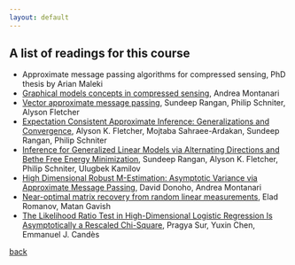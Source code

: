 ```yaml
---
layout: default
---
```


## A list of readings for this course

- Approximate message passing algorithms for compressed sensing, PhD thesis by Arian Maleki
- [Graphical models concepts in compressed sensing](https://arxiv.org/abs/1011.4328), Andrea Montanari 
- [Vector approximate message passing](https://arxiv.org/abs/1610.03082), Sundeep Rangan, Philip Schniter, Alyson Fletcher
- [Expectation Consistent Approximate Inference: Generalizations and Convergence](https://arxiv.org/abs/1602.07795), Alyson K. Fletcher, Mojtaba Sahraee-Ardakan, Sundeep Rangan, Philip Schniter
- [Inference for Generalized Linear Models via Alternating Directions and Bethe Free Energy Minimization](https://arxiv.org/abs/1501.01797), Sundeep Rangan, Alyson K. Fletcher, Philip Schniter, Ulugbek Kamilov
- [High Dimensional Robust M-Estimation: Asymptotic Variance via Approximate Message Passing](https://arxiv.org/abs/1310.7320), David Donoho, Andrea Montanari
- [Near-optimal matrix recovery from random linear measurements](https://arxiv.org/abs/1705.09958), Elad Romanov, Matan Gavish
- [The Likelihood Ratio Test in High-Dimensional Logistic Regression Is Asymptotically a Rescaled Chi-Square](https://arxiv.org/abs/1706.01191), Pragya Sur, Yuxin Chen, Emmanuel J. Candès

[back](./)
